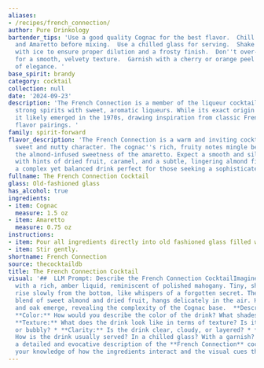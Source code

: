 ```yaml
---
aliases:
- /recipes/french_connection/
author: Pure Drinkology
bartender_tips: 'Use a good quality Cognac for the best flavor.  Chill both the Cognac
  and Amaretto before mixing.  Use a chilled glass for serving.  Shake vigorously
  with ice to ensure proper dilution and a frosty finish.  Don''t over-shake; aim
  for a smooth, velvety texture.  Garnish with a cherry or orange peel for a touch
  of elegance. '
base_spirit: brandy
category: cocktail
collection: null
date: '2024-09-23'
description: 'The French Connection is a member of the liqueur cocktail family, combining
  strong spirits with sweet, aromatic liqueurs. While its exact origin is debated,
  it likely emerged in the 1970s, drawing inspiration from classic French-Italian
  flavor pairings. '
family: spirit-forward
flavor_description: 'The French Connection is a warm and inviting cocktail with a
  sweet and nutty character. The cognac''s rich, fruity notes mingle beautifully with
  the almond-infused sweetness of the amaretto. Expect a smooth and silky texture
  with hints of dried fruit, caramel, and a subtle, lingering almond finish. It''s
  a complex yet balanced drink perfect for those seeking a sophisticated indulgence. '
fullname: The French Connection Cocktail
glass: Old-fashioned glass
has_alcohol: true
ingredients:
- item: Cognac
  measure: 1.5 oz
- item: Amaretto
  measure: 0.75 oz
instructions:
- item: Pour all ingredients directly into old fashioned glass filled with ice cubes.
- item: Stir gently.
shortname: French Connection
source: thecocktaildb
title: The French Connection Cocktail
visual: '##  LLM Prompt: Describe the French Connection CocktailImagine a glass filled
  with a rich, amber liquid, reminiscent of polished mahogany. Tiny, shimmering bubbles
  rise slowly from the bottom, like whispers of a forgotten secret. The aroma, a captivating
  blend of sweet almond and dried fruit, hangs delicately in the air. Hints of caramel
  and oak emerge, revealing the complexity of the Cognac base.  **Describe the following:***
  **Color:** How would you describe the color of the drink? What shades are present?*
  **Texture:** What does the drink look like in terms of texture? Is it smooth, oily,
  or bubbly? * **Clarity:** Is the drink clear, cloudy, or layered? * **Presentation:**
  How is the drink usually served? In a chilled glass? With a garnish? Please provide
  a detailed and evocative description of the **French Connection** cocktail, using
  your knowledge of how the ingredients interact and the visual cues they create. '
---
```




